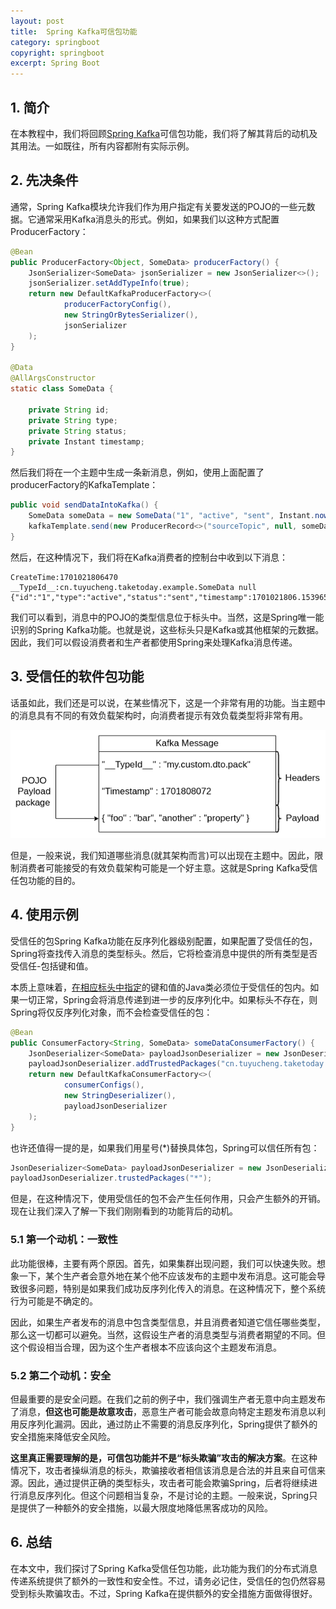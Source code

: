 ```yaml
---
layout: post
title:  Spring Kafka可信包功能
category: springboot
copyright: springboot
excerpt: Spring Boot
---
```


## 1. 简介

在本教程中，我们将回顾[Spring Kafka](https://www.baeldung.com/spring-kafka)可信包功能，我们将了解其背后的动机及其用法。一如既往，所有内容都附有实际示例。

## 2. 先决条件

通常，Spring Kafka模块允许我们作为用户指定有关要发送的POJO的一些元数据。它通常采用Kafka消息头的形式。例如，如果我们以这种方式配置ProducerFactory：

```java
@Bean
public ProducerFactory<Object, SomeData> producerFactory() {
    JsonSerializer<SomeData> jsonSerializer = new JsonSerializer<>();
    jsonSerializer.setAddTypeInfo(true);
    return new DefaultKafkaProducerFactory<>(
            producerFactoryConfig(),
            new StringOrBytesSerializer(),
            jsonSerializer
    );
}

@Data
@AllArgsConstructor
static class SomeData {

    private String id;
    private String type;
    private String status;
    private Instant timestamp;
}
```

然后我们将在一个主题中生成一条新消息，例如，使用上面配置了producerFactory的KafkaTemplate：

```java
public void sendDataIntoKafka() {
    SomeData someData = new SomeData("1", "active", "sent", Instant.now());
    kafkaTemplate.send(new ProducerRecord<>("sourceTopic", null, someData));
}
```

然后，在这种情况下，我们将在Kafka消费者的控制台中收到以下消息：

```text
CreateTime:1701021806470 __TypeId__:cn.tuyucheng.taketoday.example.SomeData null {"id":"1","type":"active","status":"sent","timestamp":1701021806.153965150}
```

我们可以看到，消息中的POJO的类型信息位于标头中。当然，这是Spring唯一能识别的Spring Kafka功能。也就是说，这些标头只是Kafka或其他框架的元数据。因此，我们可以假设消费者和生产者都使用Spring来处理Kafka消息传递。

## 3. 受信任的软件包功能

话虽如此，我们还是可以说，在某些情况下，这是一个非常有用的功能。当主题中的消息具有不同的有效负载架构时，向消费者提示有效负载类型将非常有用。

![](/assets/images/2025/springboot/springkafkatrustedpackagesfeature01.png)

但是，一般来说，我们知道哪些消息(就其架构而言)可以出现在主题中。因此，限制消费者可能接受的有效负载架构可能是一个好主意。这就是Spring Kafka受信任包功能的目的。

## 4. 使用示例

受信任的包Spring Kafka功能在反序列化器级别配置，如果配置了受信任的包，Spring将查找传入消息的类型标头。然后，它将检查消息中提供的所有类型是否受信任-包括键和值。

本质上意味着，[在相应标头中指定](https://github.com/spring-projects/spring-kafka/blob/1a18d288dc80e7e94db0fd8a2242f1d6c92c3b1e/spring-kafka/src/main/java/org/springframework/kafka/support/mapping/AbstractJavaTypeMapper.java#L48)的键和值的Java类必须位于受信任的包内。如果一切正常，Spring会将消息传递到进一步的反序列化中。如果标头不存在，则Spring将仅反序列化对象，而不会检查受信任的包：

```java
@Bean
public ConsumerFactory<String, SomeData> someDataConsumerFactory() {
    JsonDeserializer<SomeData> payloadJsonDeserializer = new JsonDeserializer<>();
    payloadJsonDeserializer.addTrustedPackages("cn.tuyucheng.taketoday.example");
    return new DefaultKafkaConsumerFactory<>(
            consumerConfigs(),
            new StringDeserializer(),
            payloadJsonDeserializer
    );
}
```

也许还值得一提的是，如果我们用星号(*)替换具体包，Spring可以信任所有包：

```java
JsonDeserializer<SomeData> payloadJsonDeserializer = new JsonDeserializer<>();
payloadJsonDeserializer.trustedPackages("*");
```

但是，在这种情况下，使用受信任的包不会产生任何作用，只会产生额外的开销。现在让我们深入了解一下我们刚刚看到的功能背后的动机。

### 5.1 第一个动机：一致性

此功能很棒，主要有两个原因。首先，如果集群出现问题，我们可以快速失败。想象一下，某个生产者会意外地在某个他不应该发布的主题中发布消息。这可能会导致很多问题，特别是如果我们成功反序列化传入的消息。在这种情况下，整个系统行为可能是不确定的。

因此，如果生产者发布的消息中包含类型信息，并且消费者知道它信任哪些类型，那么这一切都可以避免。当然，这假设生产者的消息类型与消费者期望的不同。但这个假设相当合理，因为这个生产者根本不应该向这个主题发布消息。

### 5.2 第二个动机：安全

但最重要的是安全问题。在我们之前的例子中，我们强调生产者无意中向主题发布了消息，**但这也可能是故意攻击**，恶意生产者可能会故意向特定主题发布消息以利用反序列化漏洞。因此，通过防止不需要的消息反序列化，Spring提供了额外的安全措施来降低安全风险。

**这里真正需要理解的是，可信包功能并不是“标头欺骗”攻击的解决方案**。在这种情况下，攻击者操纵消息的标头，欺骗接收者相信该消息是合法的并且来自可信来源。因此，通过提供正确的类型标头，攻击者可能会欺骗Spring，后者将继续进行消息反序列化。但这个问题相当复杂，不是讨论的主题。一般来说，Spring只是提供了一种额外的安全措施，以最大限度地降低黑客成功的风险。

## 6. 总结

在本文中，我们探讨了Spring Kafka受信任包功能，此功能为我们的分布式消息传递系统提供了额外的一致性和安全性。不过，请务必记住，受信任的包仍然容易受到标头欺骗攻击。不过，Spring Kafka在提供额外的安全措施方面做得很好。
